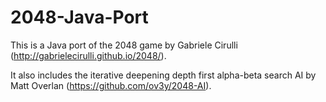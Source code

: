 2048-Java-Port
==============

This is a Java port of the 2048 game by Gabriele Cirulli (http://gabrielecirulli.github.io/2048/). 

It also includes the iterative deepening depth first alpha-beta search AI by Matt Overlan (https://github.com/ov3y/2048-AI).
